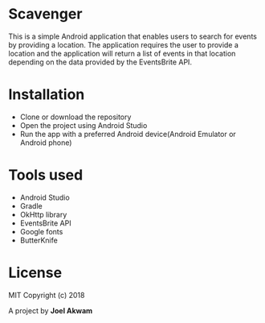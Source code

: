 # Scavenger
This is a simple Android application that enables users to search for events by providing a location. The application requires the user to provide a location and the application will return a list of events in that location depending on the data provided by the EventsBrite API.

# Installation
* Clone or download the repository
* Open the project using Android Studio
* Run the app with a preferred Android device(Android Emulator or Android phone)

# Tools used
* Android Studio
* Gradle
* OkHttp library
* EventsBrite API
* Google fonts
* ButterKnife

# License
MIT Copyright (c) 2018

A project by **Joel Akwam**
